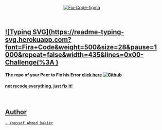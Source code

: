 <p align="center">
  <a href='https://postimages.org/' target='_blank'><img src='https://i.postimg.cc/1XrnLPN4/Fix-Code-figma.png' border='0' alt='Fix-Code-figma'/></a>
</p>

<br />

## [![Typing SVG](https://readme-typing-svg.herokuapp.com?font=Fira+Code&weight=500&size=28&pause=1000&repeat=false&width=435&lines=0x00-Challenge(%3A )](https://git.io/typing-svg)
#### The repo of your Peer to Fix his Error [click here](https://intranet.alxswe.com/rltoken/GLYjW57NUS-s-JEsfjuNFA)        <!-- github --> <a href="https://github.com/alx-tools/0x00-Fix_My_Code_Challenge"> <img height="" src="https://img.shields.io/static/v1?label=&message=GitHub&color=181717&logo=GitHub&logoColor=f2f2f2&labelColor=2F333A" alt="Github">
#### not recode everything, just fix it!
<br />

## Author

    - Youssef Ahmed Bakier


